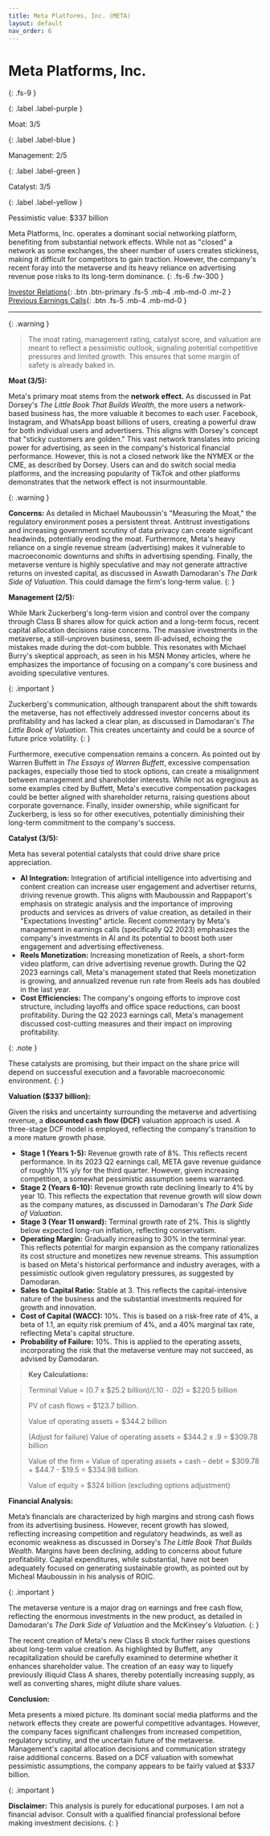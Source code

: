```yaml
---
title: Meta Platforms, Inc. (META)
layout: default
nav_order: 6
---
```


# Meta Platforms, Inc.
{: .fs-9 }

{: .label .label-purple }

Moat: 3/5

{: .label .label-blue }

Management: 2/5

{: .label .label-green }

Catalyst: 3/5

{: .label .label-yellow }

Pessimistic value: $337 billion

Meta Platforms, Inc. operates a dominant social networking platform, benefiting from substantial network effects. While not as "closed" a network as some exchanges, the sheer number of users creates stickiness, making it difficult for competitors to gain traction. However, the company's recent foray into the metaverse and its heavy reliance on advertising revenue pose risks to its long-term dominance.
{: .fs-6 .fw-300 }

[Investor Relations](https://www.google.com/search?q=META+investor+relations){: .btn .btn-primary .fs-5 .mb-4 .mb-md-0 .mr-2 }
[Previous Earnings Calls](https://discountingcashflows.com/company/META/transcripts/){: .btn .fs-5 .mb-4 .mb-md-0 }

---

{: .warning } 
>The moat rating, management rating, catalyst score, and valuation are meant to reflect a pessimistic outlook, signaling potential competitive pressures and limited growth. This ensures that some margin of safety is already baked in.


**Moat (3/5):**

Meta's primary moat stems from the **network effect.** As discussed in Pat Dorsey's *The Little Book That Builds Wealth*, the more users a network-based business has, the more valuable it becomes to each user.  Facebook, Instagram, and WhatsApp boast billions of users, creating a powerful draw for both individual users and advertisers.  This aligns with Dorsey's concept that "sticky customers are golden."  This vast network translates into pricing power for advertising, as seen in the company's historical financial performance. However, this is not a closed network like the NYMEX or the CME, as described by Dorsey. Users can and do switch social media platforms, and the increasing popularity of TikTok and other platforms demonstrates that the network effect is not insurmountable.  

{: .warning }

**Concerns:** As detailed in Michael Mauboussin's "Measuring the Moat,"  the regulatory environment poses a persistent threat. Antitrust investigations and increasing government scrutiny of data privacy can create significant headwinds, potentially eroding the moat.  Furthermore, Meta's heavy reliance on a single revenue stream (advertising) makes it vulnerable to macroeconomic downturns and shifts in advertising spending. Finally, the metaverse venture is highly speculative and may not generate attractive returns on invested capital, as discussed in Aswath Damodaran's *The Dark Side of Valuation*. This could damage the firm's long-term value.
{: }

**Management (2/5):**

While Mark Zuckerberg's long-term vision and control over the company through Class B shares allow for quick action and a long-term focus, recent capital allocation decisions raise concerns. The massive investments in the metaverse, a still-unproven business, seem ill-advised, echoing the mistakes made during the dot-com bubble.  This resonates with Michael Burry's skeptical approach, as seen in his MSN Money articles, where he emphasizes the importance of focusing on a company's core business and avoiding speculative ventures.  

{: .important }

Zuckerberg's communication, although transparent about the shift towards the metaverse, has not effectively addressed investor concerns about its profitability and has lacked a clear plan, as discussed in Damodaran's *The Little Book of Valuation*. This creates uncertainty and could be a source of future price volatility.
{: }

Furthermore, executive compensation remains a concern. As pointed out by Warren Buffett in *The Essays of Warren Buffett*, excessive compensation packages, especially those tied to stock options, can create a misalignment between management and shareholder interests.  While not as egregious as some examples cited by Buffett, Meta's executive compensation packages could be better aligned with shareholder returns, raising questions about corporate governance.  Finally, insider ownership, while significant for Zuckerberg, is less so for other executives, potentially diminishing their long-term commitment to the company's success.

**Catalyst (3/5):**

Meta has several potential catalysts that could drive share price appreciation.

* **AI Integration:** Integration of artificial intelligence into advertising and content creation can increase user engagement and advertiser returns, driving revenue growth. This aligns with Mauboussin and Rappaport's emphasis on strategic analysis and the importance of improving products and services as drivers of value creation, as detailed in their "Expectations Investing" article. Recent commentary by Meta's management in earnings calls (specifically Q2 2023) emphasizes the company's investments in AI and its potential to boost both user engagement and advertising effectiveness.
* **Reels Monetization:** Increasing monetization of Reels, a short-form video platform, can drive advertising revenue growth. During the Q2 2023 earnings call, Meta's management stated that Reels monetization is growing, and annualized revenue run rate from Reels ads has doubled in the last year.
* **Cost Efficiencies:**  The company's ongoing efforts to improve cost structure, including layoffs and office space reductions, can boost profitability.  During the Q2 2023 earnings call, Meta's management discussed cost-cutting measures and their impact on improving profitability.

{: .note }

These catalysts are promising, but their impact on the share price will depend on successful execution and a favorable macroeconomic environment. 
{: }

**Valuation ($337 billion):**

Given the risks and uncertainty surrounding the metaverse and advertising revenue, a **discounted cash flow (DCF)** valuation approach is used.  A three-stage DCF model is employed, reflecting the company's transition to a more mature growth phase.


* **Stage 1 (Years 1-5):** Revenue growth rate of 8%. This reflects recent performance. In its 2023 Q2 earnings call, META gave revenue guidance of roughly 11% y/y for the third quarter. However, given increasing competition, a somewhat pessimistic assumption seems warranted.
* **Stage 2 (Years 6-10):** Revenue growth rate declining linearly to 4% by year 10.  This reflects the expectation that revenue growth will slow down as the company matures, as discussed in Damodaran's *The Dark Side of Valuation*.
* **Stage 3 (Year 11 onward):**  Terminal growth rate of 2%. This is slightly below expected long-run inflation, reflecting conservatism.  
* **Operating Margin:**  Gradually increasing to 30% in the terminal year.  This reflects potential for margin expansion as the company rationalizes its cost structure and monetizes new revenue streams. This assumption is based on Meta's historical performance and industry averages, with a pessimistic outlook given regulatory pressures, as suggested by Damodaran.
* **Sales to Capital Ratio:**  Stable at 3.  This reflects the capital-intensive nature of the business and the substantial investments required for growth and innovation.
* **Cost of Capital (WACC):** 10%.  This is based on a risk-free rate of 4%, a beta of 1.1, an equity risk premium of 4%, and a 40% marginal tax rate, reflecting Meta's capital structure.
* **Probability of Failure:** 10%.  This is applied to the operating assets, incorporating the risk that the metaverse venture may not succeed, as advised by Damodaran.

> **Key Calculations:**

> 
> Terminal Value = (0.7 x $25.2 billion)/(.10 - .02) = $220.5 billion
>
> PV of cash flows = $123.7 billion.
>
> Value of operating assets = $344.2 billion
>
> (Adjust for failure) Value of operating assets = $344.2 x .9 = $309.78 billion
> 
> Value of the firm = Value of operating assets + cash - debt = $309.78 + $44.7 - $19.5 = $334.98 billion.
> 
> Value of equity = $324 billion (excluding options adjustment)

 **Financial Analysis:**

Meta’s financials are characterized by high margins and strong cash flows from its advertising business. However, recent growth has slowed, reflecting increasing competition and regulatory headwinds, as well as economic weakness as discussed in Dorsey's *The Little Book That Builds Wealth*. Margins have been declining, adding to concerns about future profitability. Capital expenditures, while substantial, have not been adequately focused on generating sustainable growth, as pointed out by Micheal Mauboussin in his analysis of ROIC.

{: .important }

The metaverse venture is a major drag on earnings and free cash flow, reflecting the enormous investments in the new product, as detailed in Damodaran's *The Dark Side of Valuation* and the McKinsey's *Valuation*.
{: }

The recent creation of Meta's new Class B stock further raises questions about long-term value creation.  As highlighted by Buffett, any recapitalization should be carefully examined to determine whether it enhances shareholder value. The creation of an easy way to liquefy previously illiquid Class A shares, thereby potentially increasing supply, as well as converting shares, might dilute share values.

**Conclusion:**

Meta presents a mixed picture. Its dominant social media platforms and the network effects they create are powerful competitive advantages. However, the company faces significant challenges from increased competition, regulatory scrutiny, and the uncertain future of the metaverse.  Management's capital allocation decisions and communication strategy raise additional concerns.  Based on a DCF valuation with somewhat pessimistic assumptions, the company appears to be fairly valued at $337 billion.



{: .important }

**Disclaimer:** This analysis is purely for educational purposes. I am not a financial advisor. Consult with a qualified financial professional before making investment decisions.
{: }